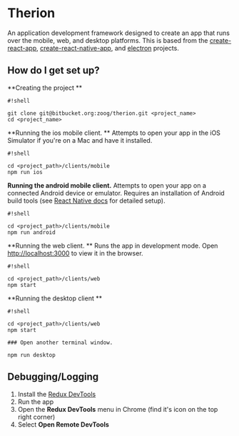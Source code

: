 # Therion #

An application development framework designed to create an app that runs over the mobile, web, and desktop platforms. This is based from the [create-react-app](https://github.com/facebookincubator/create-react-app),
 [create-react-native-app](https://github.com/react-community/create-react-native-app), and [electron](https://github.com/electron/electron) projects.

## How do I get set up? #

**Creating the project
**
```
#!shell

git clone git@bitbucket.org:zoog/therion.git <project_name>
cd <project_name>

```

**Running the ios mobile client.
** Attempts to open your app in the iOS Simulator if you're on a Mac and have it installed.
```
#!shell

cd <project_path>/clients/mobile
npm run ios
```

**Running the android mobile client.** Attempts to open your app on a connected Android device or emulator. Requires an installation of Android build tools (see [React Native docs](https://facebook.github.io/react-native/docs/getting-started.html) for detailed setup).

```
#!shell

cd <project_path>/clients/mobile
npm run android
```

**Running the web client. ** Runs the app in development mode. Open [http://localhost:3000](http://localhost:3000) to view it in the browser.

```
#!shell

cd <project_path>/clients/web
npm start
```

**Running the desktop client
**
```
#!shell

cd <project_path>/clients/web
npm start

### Open another terminal window.

npm run desktop
```

## Debugging/Logging #

1. Install the [Redux DevTools](https://chrome.google.com/webstore/detail/redux-devtools/lmhkpmbekcpmknklioeibfkpmmfibljd?hl=en)
2. Run the app
3. Open the **Redux DevTools** menu in Chrome (find it's icon on the top right corner)
4. Select **Open Remote DevTools**